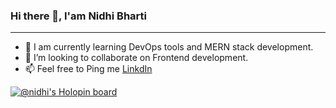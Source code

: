 ### Hi there 👋, I'am Nidhi Bharti
-------------------------------------------------------------------------------------------------------------------------------------------------------------------------
* 🔭 I am currently learning DevOps tools and MERN stack development.
* 👯 I’m looking to collaborate on Frontend development.
* 📫 Feel free to Ping me [LinkdIn](https://www.linkedin.com/in/nidhi-bharti-7643a2193/)


<!--
**Nidhi-Bharti2407/Nidhi-Bharti2407** is a ✨ _special_ ✨ repository because its `README.md` (this file) appears on your GitHub profile.

Here are some ideas to get you started:

- 🔭 I’m currently working on ...
- 🌱 I’m currently learning ...
- 👯 I’m looking to collaborate on ...
- 🤔 I’m looking for help with ...
- 💬 Ask me about ...
- 📫 How to reach me: ...
- 😄 Pronouns: ...
- ⚡ Fun fact: ...
-->
[![@nidhi's Holopin board](https://holopin.me/nidhi)](https://holopin.io/@nidhi)
